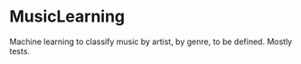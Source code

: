 # MusicLearning
Machine learning to classify music by artist, by genre, to be defined. Mostly tests.
